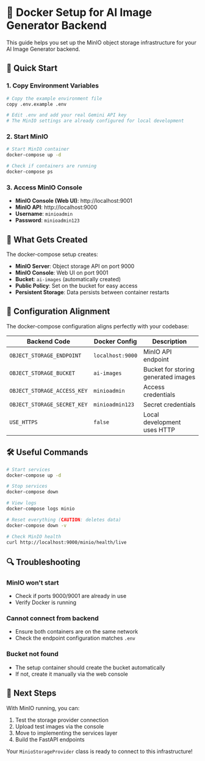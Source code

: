 # 🐳 Docker Setup for AI Image Generator Backend

This guide helps you set up the MinIO object storage infrastructure for your AI Image Generator backend.

## 🚀 Quick Start

### 1. Copy Environment Variables
```bash
# Copy the example environment file
copy .env.example .env

# Edit .env and add your real Gemini API key
# The MinIO settings are already configured for local development
```

### 2. Start MinIO
```bash
# Start MinIO container
docker-compose up -d

# Check if containers are running
docker-compose ps
```

### 3. Access MinIO Console
- **MinIO Console (Web UI)**: http://localhost:9001
- **MinIO API**: http://localhost:9000
- **Username**: `minioadmin`
- **Password**: `minioadmin123`

## 📁 What Gets Created

The docker-compose setup creates:
- **MinIO Server**: Object storage API on port 9000
- **MinIO Console**: Web UI on port 9001  
- **Bucket**: `ai-images` (automatically created)
- **Public Policy**: Set on the bucket for easy access
- **Persistent Storage**: Data persists between container restarts

## 🔧 Configuration Alignment

The docker-compose configuration aligns perfectly with your codebase:

| Backend Code | Docker Config | Description |
|-------------|---------------|-------------|
| `OBJECT_STORAGE_ENDPOINT` | `localhost:9000` | MinIO API endpoint |
| `OBJECT_STORAGE_BUCKET` | `ai-images` | Bucket for storing generated images |
| `OBJECT_STORAGE_ACCESS_KEY` | `minioadmin` | Access credentials |
| `OBJECT_STORAGE_SECRET_KEY` | `minioadmin123` | Secret credentials |
| `USE_HTTPS` | `false` | Local development uses HTTP |

## 🛠️ Useful Commands

```bash
# Start services
docker-compose up -d

# Stop services
docker-compose down

# View logs
docker-compose logs minio

# Reset everything (CAUTION: deletes data)
docker-compose down -v

# Check MinIO health
curl http://localhost:9000/minio/health/live
```

## 🔍 Troubleshooting

### MinIO won't start
- Check if ports 9000/9001 are already in use
- Verify Docker is running

### Cannot connect from backend
- Ensure both containers are on the same network
- Check the endpoint configuration matches `.env`

### Bucket not found
- The setup container should create the bucket automatically
- If not, create it manually via the web console

## 🎯 Next Steps

With MinIO running, you can:
1. Test the storage provider connection
2. Upload test images via the console
3. Move to implementing the services layer
4. Build the FastAPI endpoints

Your `MinioStorageProvider` class is ready to connect to this infrastructure!

